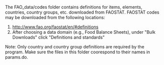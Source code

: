 
The FAO_data/codes folder contains definitions for items, elements, countries, country groups, etc. downloaded from FAOSTAT.  FAOSTAT codes may be downloaded from the following locations:

1. http://www.fao.org/faostat/en/#definitions
2. After choosing a data domain (e.g., Food Balance Sheets), under "Bulk Downloads" click "Definitions and standards"

Note: Only country and country group definitions are required by the program.  Make sure the files in this folder coorespond to their names in params.do.
